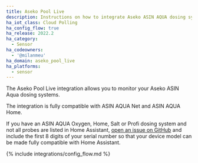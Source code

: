 ```yaml
---
title: Aseko Pool Live
description: Instructions on how to integrate Aseko ASIN AQUA dosing systems within Home Assistant.
ha_iot_class: Cloud Polling
ha_config_flow: true
ha_release: 2022.2
ha_category:
  - Sensor
ha_codeowners:
  - '@milanmeu'
ha_domain: aseko_pool_live
ha_platforms:
  - sensor
---
```


The Aseko Pool Live integration allows you to monitor your Aseko ASIN Aqua dosing systems.

The integration is fully compatible with ASIN AQUA Net and ASIN AQUA Home.

If you have an ASIN AQUA Oxygen, Home, Salt or Profi dosing system and not all probes are listed in Home Assistant, [open an issue on GitHub](https://github.com/home-assistant/core/issues/new?template=bug_report.yml&title=Add%20support%20for%20ASIN%20AQUA%20[your%20device%20model]) and include the first 8 digits of your serial number so that your device model can be made fully compatible with Home Assistant.

{% include integrations/config_flow.md %}

